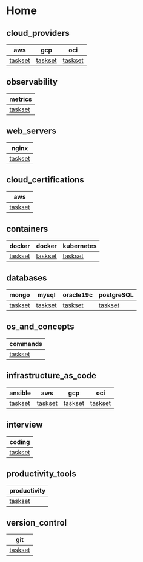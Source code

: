# Home 

## cloud_providers

| aws                                                             | gcp                                                             | oci                                                             |
|-----------------------------------------------------------------|-----------------------------------------------------------------|-----------------------------------------------------------------|
| [taskset](home/cloud_providers/aws/taskset_aws_cloud_providers) | [taskset](home/cloud_providers/gcp/taskset_gcp_cloud_providers) | [taskset](home/cloud_providers/oci/taskset_oci_cloud_providers) |

## observability

| metrics                                                             |
|---------------------------------------------------------------------|
| [taskset](home/observability/metrics/taskset_metrics_observability) |

## web_servers

| nginx                                                       |
|-------------------------------------------------------------|
| [taskset](home/web_servers/nginx/taskset_nginx_web_servers) |

## cloud_certifications

| aws                                                                       |
|---------------------------------------------------------------------------|
| [taskset](home/cloud_certifications/aws/taskset_aws_cloud_certifications) |

## containers

| docker                                                      | docker                                                                      | kubernetes                                                         |
|-------------------------------------------------------------|-----------------------------------------------------------------------------|--------------------------------------------------------------------|
| [taskset](home/containers/docker/taskset_docker_containers) | [taskset](home/containers/docker_compose/taskset_docker_compose_containers) | [taskset](home/containers/kubernetes/tasket_kubernetes_containers) |

## databases

| mongo                                                   | mysql                                                   | oracle19c                                                       | postgreSQL                                                        |
|---------------------------------------------------------|---------------------------------------------------------|-----------------------------------------------------------------|-------------------------------------------------------------------|
| [taskset](home/databases/mongo/taskset_mongo_databases) | [taskset](home/databases/mysql/taskset_mysql_databases) | [taskset](home/databases/oracle19c/taskset_oracle19c_databases) | [taskset](home/databases/postgreSQL/taskset_postgreSQL_databases) |

## os_and_concepts

| commands                                                                  |
|---------------------------------------------------------------------------|
| [taskset](home/os_and_concepts/commands/taskset_commands_os_and_concepts) |

## infrastructure_as_code

| ansible                                                                               | aws                                                                                               | gcp                                                                                               | oci                                                                                               |
|---------------------------------------------------------------------------------------|---------------------------------------------------------------------------------------------------|---------------------------------------------------------------------------------------------------|---------------------------------------------------------------------------------------------------|
| [taskset](home/infrastructure_as_code/ansible/taskset_ansible_infrastructure_as_code) | [taskset](home/infrastructure_as_code/terraform/aws/taskset_aws_terraform_infrastructure_as_code) | [taskset](home/infrastructure_as_code/terraform/gcp/taskset_gcp_terraform_infrastructure_as_code) | [taskset](home/infrastructure_as_code/terraform/oci/taskset_oci_terraform_infrastructure_as_code) |

## interview

| coding                                                                            |
|-----------------------------------------------------------------------------------|
| [taskset](home/interview/coding_assignments/taskset_coding_assignments_interview) |

## productivity_tools

| productivity                                                  |
|---------------------------------------------------------------|
| [taskset](home/productivity_tools/taskset_productivity_tools) |

## version_control

| git                                                             |
|-----------------------------------------------------------------|
| [taskset](home/version_control/git/taskset_git_version_control) |

